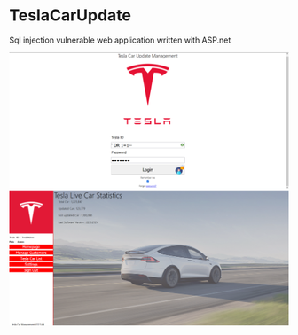# TeslaCarUpdate
Sql injection vulnerable web application written with ASP.net





![!asd](https://raw.githubusercontent.com/melihi/TeslaCarUpdate/main/2021-08-29_11-57.png)
![!asd](https://raw.githubusercontent.com/melihi/TeslaCarUpdate/main/2021-08-29_11-59.png)
